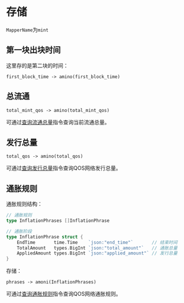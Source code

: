 # 存储

`MapperName`为`mint`

## 第一块出块时间

这里存的是第二块的时间：

`first_block_time -> amino(first_block_time)`

## 总流通

`total_mint_qos -> amino(total_mint_qos)`

可通过[查询流通总量](../../command/qoscli.md#流通总量查询)指令查询当前流通总量。

## 发行总量

`total_qos -> amino(total_qos)`

可通过[查询发行总量](../../command/qoscli.md#发行总量查询)指令查询QOS网络发行总量。

## 通胀规则

通胀规则结构：

```go
// 通胀规则
type InflationPhrases []InflationPhrase

// 通胀阶段
type InflationPhrase struct {
	EndTime       time.Time    `json:"end_time"`       // 结束时间
	TotalAmount   types.BigInt `json:"total_amount"`   // 通胀总量
	AppliedAmount types.BigInt `json:"applied_amount"` // 发行总量
}
```

存储：

`phrases -> amoni(InflationPhrases)`

可通过[查询通胀规则](../../command/qoscli.md#通胀规则)指令查询QOS网络通胀规则。